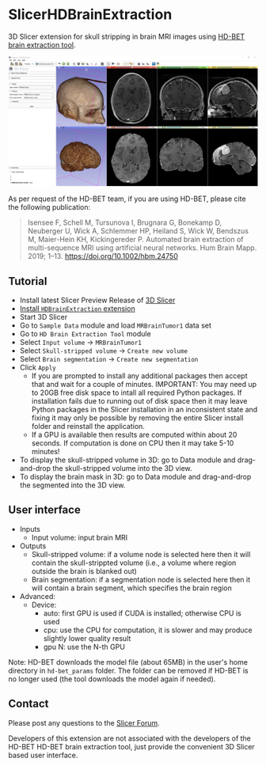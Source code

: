 # SlicerHDBrainExtraction

3D Slicer extension for skull stripping in brain MRI images using [HD-BET brain extraction tool](https://github.com/MIC-DKFZ/HD-BET).

![](Screenshot01.jpg)

As per request of the HD-BET team, if you are using HD-BET, please cite the following publication:

> Isensee F, Schell M, Tursunova I, Brugnara G, Bonekamp D, Neuberger U, Wick A, Schlemmer HP, Heiland S, Wick W, Bendszus M, Maier-Hein KH, Kickingereder P. Automated brain extraction of multi-sequence MRI using artificial neural networks. Hum Brain Mapp. 2019; 1–13. https://doi.org/10.1002/hbm.24750

## Tutorial

- Install latest Slicer Preview Release of [3D Slicer](https://slicer.readthedocs.io/en/latest/user_guide/getting_started.html#installing-3d-slicer)
- [Install `HDBrainExtraction` extension](https://slicer.readthedocs.io/en/latest/user_guide/extensions_manager.html#install-extensions)
- Start 3D Slicer
- Go to `Sample Data` module and load `MRBrainTumor1` data set
- Go to `HD Brain Extraction Tool` module
- Select `Input volume` -> `MRBrainTumor1`
- Select `Skull-stripped volume` -> `Create new volume`
- Select `Brain segmentation` -> `Create new segmentation`
- Click `Apply`
  - If you are prompted to install any additional packages then accept that and wait for a couple of minutes. IMPORTANT: You may need up to 20GB free disk space to intall all required Python packages. If installation fails due to running out of disk space then it may leave Python packages in the Slicer installation in an inconsistent state and fixing it may only be possible by removing the entire Slicer install folder and reinstall the application.
  - If a GPU is available then results are computed within about 20 seconds. If computation is done on CPU then it may take 5-10 minutes!
- To display the skull-stripped volume in 3D: go to Data module and drag-and-drop the skull-stripped volume into the 3D view.
- To display the brain mask in 3D: go to Data module and drag-and-drop the segmented into the 3D view.

## User interface

- Inputs
  - Input volume: input brain MRI
- Outputs
  - Skull-stripped volume: if a volume node is selected here then it will contain the skull-strippted volume (i.e., a volume where region outside the brain is blanked out)
  - Brain segmentation: if a segmentation node is selected here then it will contain a brain segment, which specifies the brain region
- Advanced:
  - Device:
     - auto: first GPU is used if CUDA is installed; otherwise CPU is used
     - cpu: use the CPU for computation, it is slower and may produce slightly lower quality result
     - gpu N: use the N-th GPU

Note: HD-BET downloads the model file (about 65MB) in the user's home directory in `hd-bet_params` folder. The folder can be removed if HD-BET is no longer used (the tool downloads the model again if needed).

## Contact

Please post any questions to the [Slicer Forum](https://discourse.slicer.org).

Developers of this extension are not associated with the developers of the HD-BET HD-BET brain extraction tool, just provide the convenient 3D Slicer based user interface.
